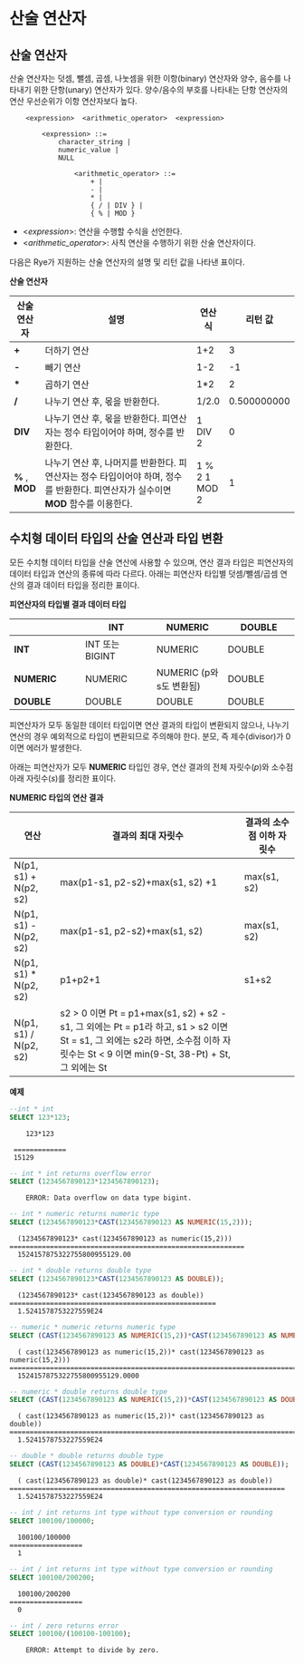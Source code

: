 산술 연산자
===========

산술 연산자
-----------

산술 연산자는 덧셈, 뺄셈, 곱셈, 나눗셈을 위한 이항(binary) 연산자와 양수, 음수를 나타내기 위한 단항(unary) 연산자가 있다. 양수/음수의 부호를 나타내는 단항 연산자의 연산 우선순위가 이항 연산자보다 높다.
```
    <expression>  <arithmetic_operator>  <expression>

        <expression> ::=
            character_string |
            numeric_value |
            NULL

                <arithmetic_operator> ::=
                    + |
                    - |
                    * |
                    { / | DIV } |
                    { % | MOD }
```
-   &lt;*expression*&gt;: 연산을 수행할 수식을 선언한다.
-   &lt;*arithmetic\_operator*&gt;: 사칙 연산을 수행하기 위한 산술 연산자이다.

다음은 Rye가 지원하는 산술 연산자의 설명 및 리턴 값을 나타낸 표이다.

**산술 연산자**

<table style="width:100%;">
<colgroup>
<col width="10%" />
<col width="66%" />
<col width="9%" />
<col width="12%" />
</colgroup>
<thead>
<tr class="header">
<th>산술 연산자</th>
<th><strong>설명</strong></th>
<th>연산식</th>
<th>리턴 값</th>
</tr>
</thead>
<tbody>
<tr class="odd">
<td><strong>+</strong></td>
<td>더하기 연산</td>
<td>1+2</td>
<td>3</td>
</tr>
<tr class="even">
<td><strong>-</strong></td>
<td>빼기 연산</td>
<td>1-2</td>
<td>-1</td>
</tr>
<tr class="odd">
<td><strong>*</strong></td>
<td>곱하기 연산</td>
<td>1*2</td>
<td>2</td>
</tr>
<tr class="even">
<td><strong>/</strong></td>
<td>나누기 연산 후, 몫을 반환한다.</td>
<td>1/2.0</td>
<td>0.500000000</td>
</tr>
<tr class="odd">
<td><strong>DIV</strong></td>
<td>나누기 연산 후, 몫을 반환한다. 피연산자는 정수 타입이어야 하며, 정수를 반환한다.</td>
<td>1 DIV 2</td>
<td>0</td>
</tr>
<tr class="even">
<td><strong>%</strong> , <strong>MOD</strong></td>
<td>나누기 연산 후, 나머지를 반환한다. 피연산자는 정수 타입이어야 하며, 정수를 반환한다. 피연산자가 실수이면 <strong>MOD</strong> 함수를 이용한다.</td>
<td>1 % 2 1 MOD 2</td>
<td>1</td>
</tr>
</tbody>
</table>

수치형 데이터 타입의 산술 연산과 타입 변환
------------------------------------------

모든 수치형 데이터 타입을 산술 연산에 사용할 수 있으며, 연산 결과 타입은 피연산자의 데이터 타입과 연산의 종류에 따라 다르다. 아래는 피연산자 타입별 덧셈/뺄셈/곱셈 연산의 결과 데이터 타입을 정리한 표이다.

**피연산자의 타입별 결과 데이터 타입**

<table>
<colgroup>
<col width="20%" />
<col width="20%" />
<col width="20%" />
<col width="20%" />
</colgroup>
<thead>
<tr class="header">
<th></th>
<th><strong>INT</strong></th>
<th><strong>NUMERIC</strong></th>
<th><strong>DOUBLE</strong></th>
</tr>
</thead>
<tbody>
<tr class="odd">
<td><strong>INT</strong></td>
<td>INT 또는 BIGINT</td>
<td>NUMERIC</td>
<td>DOUBLE</td>
</tr>
<tr class="even">
<td><strong>NUMERIC</strong></td>
<td>NUMERIC</td>
<td>NUMERIC (p와 s도 변환됨)</td>
<td>DOUBLE</td>
</tr>
<tr class="odd">
<td><strong>DOUBLE</strong></td>
<td>DOUBLE</td>
<td>DOUBLE</td>
<td>DOUBLE</td>
</tr>
</tbody>
</table>

피연산자가 모두 동일한 데이터 타입이면 연산 결과의 타입이 변환되지 않으나, 나누기 연산의 경우 예외적으로 타입이 변환되므로 주의해야 한다. 분모, 즉 제수(divisor)가 0이면 에러가 발생한다.

아래는 피연산자가 모두 **NUMERIC** 타입인 경우, 연산 결과의 전체 자릿수(*p*)와 소수점 아래 자릿수(*s*)를 정리한 표이다.

**NUMERIC 타입의 연산 결과**

<table>
<colgroup>
<col width="16%" />
<col width="64%" />
<col width="19%" />
</colgroup>
<thead>
<tr class="header">
<th>연산</th>
<th>결과의 최대 자릿수</th>
<th>결과의 소수점 이하 자릿수</th>
</tr>
</thead>
<tbody>
<tr class="odd">
<td>N(p1, s1) + N(p2, s2)</td>
<td>max(p1-s1, p2-s2)+max(s1, s2) +1</td>
<td>max(s1, s2)</td>
</tr>
<tr class="even">
<td>N(p1, s1) - N(p2, s2)</td>
<td>max(p1-s1, p2-s2)+max(s1, s2)</td>
<td>max(s1, s2)</td>
</tr>
<tr class="odd">
<td>N(p1, s1) * N(p2, s2)</td>
<td>p1+p2+1</td>
<td>s1+s2</td>
</tr>
<tr class="even">
<td>N(p1, s1) / N(p2, s2)</td>
<td>s2 &gt; 0 이면 Pt = p1+max(s1, s2) + s2 - s1, 그 외에는 Pt = p1라 하고, s1 &gt; s2 이면 St = s1, 그 외에는 s2라 하면, 소수점 이하 자릿수는 St &lt; 9 이면 min(9-St, 38-Pt) + St, 그 외에는 St</td>
<td></td>
</tr>
</tbody>
</table>

**예제**

```sql
--int * int
SELECT 123*123;
```
```
    123*123

 =============  
 15129
```
``` sql
-- int * int returns overflow error
SELECT (1234567890123*1234567890123);
```
```
    ERROR: Data overflow on data type bigint.
```

``` sql
-- int * numeric returns numeric type  
SELECT (1234567890123*CAST(1234567890123 AS NUMERIC(15,2)));
```
```
  (1234567890123* cast(1234567890123 as numeric(15,2)))   
==========================================================
  1524157875322755800955129.00                            
```
``` sql
-- int * double returns double type
SELECT (1234567890123*CAST(1234567890123 AS DOUBLE));
```
```
  (1234567890123* cast(1234567890123 as double))   
===================================================
  1.5241578753227559E24                            
```
``` sql
-- numeric * numeric returns numeric type   
SELECT (CAST(1234567890123 AS NUMERIC(15,2))*CAST(1234567890123 AS NUMERIC(15,2)));
```
```
  ( cast(1234567890123 as numeric(15,2))* cast(1234567890123 as numeric(15,2)))   
==================================================================================
  1524157875322755800955129.0000                                                  
```
``` sql
-- numeric * double returns double type  
SELECT (CAST(1234567890123 AS NUMERIC(15,2))*CAST(1234567890123 AS DOUBLE));
```
```
  ( cast(1234567890123 as numeric(15,2))* cast(1234567890123 as double))   
===========================================================================
  1.5241578753227559E24                                                    
```
``` sql
-- double * double returns double type  
SELECT (CAST(1234567890123 AS DOUBLE)*CAST(1234567890123 AS DOUBLE));
```
```
  ( cast(1234567890123 as double)* cast(1234567890123 as double))   
====================================================================
  1.5241578753227559E24                                             
```
``` sql
-- int / int returns int type without type conversion or rounding
SELECT 100100/100000;
```
```
  100100/100000   
==================
  1               
```
``` sql
-- int / int returns int type without type conversion or rounding
SELECT 100100/200200;
```
```
  100100/200200   
==================
  0               
```
``` sql
-- int / zero returns error
SELECT 100100/(100100-100100);
```
```
    ERROR: Attempt to divide by zero.
```
